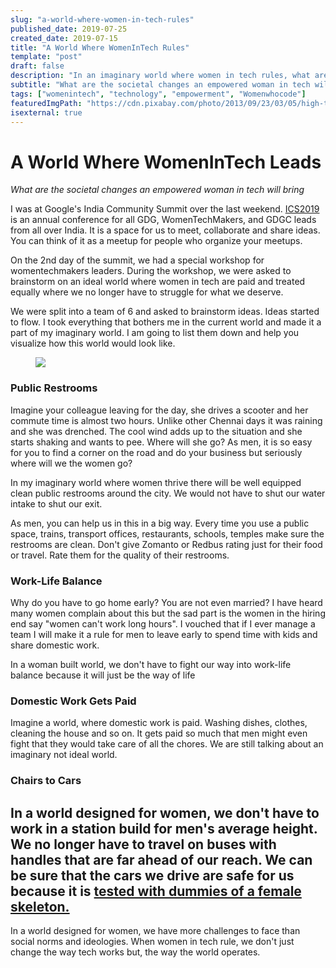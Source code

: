 ```yaml
---
slug: "a-world-where-women-in-tech-rules"
published_date: 2019-07-25
created_date: 2019-07-15
title: "A World Where WomenInTech Rules"
template: "post"
draft: false
description: "In an imaginary world where women in tech rules, what are the societal changes we will see."
subtitle: "What are the societal changes an empowered woman in tech will bring"
tags: ["womenintech", "technology", "empowerment", "Womenwhocode"]
featuredImgPath: "https://cdn.pixabay.com/photo/2013/09/23/03/05/high-tech-185146_960_720.jpg"
isexternal: true
---
```

# A World Where WomenInTech Leads

_What are the societal changes an empowered woman in tech will bring_

I was at Google's India Community Summit over the last weekend. [ICS2019](https://twitter.com/hashtag/ICS2019) is an annual conference for all GDG, WomenTechMakers, and GDGC leads from all over India. It is a space for us to meet, collaborate and share ideas. You can think of it as a meetup for people who organize your meetups.

On the 2nd day of the summit, we had a special workshop for womentechmakers leaders. During the workshop, we were asked to brainstorm on an ideal world where women in tech are paid and treated equally where we no longer have to struggle for what we deserve.

We were split into a team of 6 and asked to brainstorm ideas. Ideas started to flow. I took everything that bothers me in the current world and made it a part of my imaginary world. I am going to list them down and help you visualize how this world would look like.

<figure>

![](https://cdn.pixabay.com/photo/2013/09/23/03/05/high-tech-185146_960_720.jpg)
</figure>

### Public Restrooms

Imagine your colleague leaving for the day, she drives a scooter and her commute time is almost two hours. Unlike other Chennai days it was raining and she was drenched. The cool wind adds up to the situation and she starts shaking and wants to pee. Where will she go? As men, it is so easy for you to find a corner on the road and do your business but seriously where will we the women go?

In my imaginary world where women thrive there will be well equipped clean public restrooms around the city. We would not have to shut our water intake to shut our exit.

As men, you can help us in this in a big way. Every time you use a public space, trains, transport offices, restaurants, schools, temples make sure the restrooms are clean. Don't give Zomanto or Redbus rating just for their food or travel. Rate them for the quality of their restrooms.

### Work-Life Balance

Why do you have to go home early? You are not even married? I have heard many women complain about this but the sad part is the women in the hiring end say "women can't work long hours". I vouched that if I ever manage a team I will make it a rule for men to leave early to spend time with kids and share domestic work.

In a woman built world, we don't have to fight our way into work-life balance because it will just be the way of life

### Domestic Work Gets Paid

Imagine a world, where domestic work is paid. Washing dishes, clothes, cleaning the house and so on. It gets paid so much that men might even fight that they would take care of all the chores. We are still talking about an imaginary not ideal world.

### Chairs to Cars

In a world designed for women, we don't have to work in a station build for men's average height. We no longer have to travel on buses with handles that are far ahead of our reach. We can be sure that the cars we drive are safe for us because it is [tested with dummies of a female skeleton.](https://www.theguardian.com/lifeandstyle/2019/feb/23/truth-world-built-for-men-car-crashes)
---
In a world designed for women, we have more challenges to face than social norms and ideologies. When women in tech rule, we don't just change the way tech works but, the way the world operates.